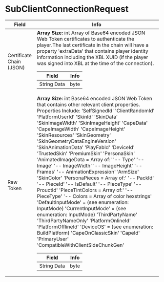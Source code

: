 # SubClientConnectionRequest

<table><thead><tr><th>Field</th><th>Info</th></tr></thead><tbody>
<tr><td>Certificate Chain (JSON)</td><td><b>Array Size:</b> int
  Array of Base64 encoded JSON Web Token certificates to authenticate the player.The last certificate in the chain will have a property 'extraData' that contains player identity information including the XBL XUID (if the player was signed into XBL at the time of the connection).  
  <table><thead><tr><th>Field</th><th>Info</th></tr></thead><tbody>
  <tr><td>String Data</td><td>byte</td></tr>
  </tbody></table></td></tr>
<tr><td>Raw Token</td><td><b>Array Size:</b> int
  Base64 encoded JSON Web Token that contains other relevant client properties.
  				Properties Include:
  				'SelfSignedId'
  				'ClientRandomId'
  				'PlatformUserId'
  				'SkinId'
  				'SkinData'
  				'SkinImageWidth'
  				'SkinImageHeight'
  				'CapeData'
  				'CapeImageWidth'
  				'CapeImageHeight'
  				'SkinResources'
  				'SkinGeometry'
  				'SkinGeometryDataEngineVersion'
  				'SkinAnimationData'
  				'PlayFabId'
  				'DeviceId'
  				'TrustedSkin'
  				'PremiumSkin'
  				'PersonaSkin'
  				'AnimatedImageData = Array of:'
  				'-- Type'
  				'-- Image'
  				'-- ImageWidth'
  				'-- ImageHeight'
  				'-- Frames'
  				'-- AnimationExpression'
  				'ArmSize'
  				'SkinColor'
  				'PersonaPieces = Array of:'
  				'-- PackId'
  				'-- PieceId'
  				'-- IsDefault'
  				'-- PieceType'
  				'-- ProuctId'
  				'PieceTintColors = Array of:'
  				'-- PieceType'
  				'-- Colors = Array of color hexstrings'
  				'DefaultInputMode' = (see enumeration: InputMode)
  				'CurrentInputMode' = (see enumeration: InputMode)
  				'ThirdPartyName'
  				'ThirdPartyNameOnly'
  				'PlatformOnlineId'
  				'PlatformOfflineId'
                  'DeviceOS' = (see enumeration: BuildPlatform)
  				'CapeOnClassicSkin'
  				'CapeId'
  				'PrimaryUser'
  				'CompatibleWithClientSideChunkGen'  
  <table><thead><tr><th>Field</th><th>Info</th></tr></thead><tbody>
  <tr><td>String Data</td><td>byte</td></tr>
  </tbody></table></td></tr>
</tbody></table>